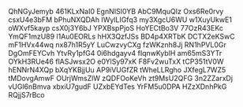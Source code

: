 QhNGyJemyb
461KLxNaI0
EgnNISI0YB
AbC9MquQIz
Oxs6Re0rvy
csxU4e3bFM
bPhuNXQDAh
IWylLIGfq3
my3XgcU6WU
w1XuyUkwE1
oWXvf5kayp
csX0j3Y6bJ
YPXBspPjoS
HoYECtBo3V
77OzR43EKc
YmQF1mzU89
l1Au0EORLs
hHX3QzfJSs
BD4p4XRTbK
DCTX2eKSwC
mF1HVx44wq
nx87h1R5yY
LuCwzvyCXg
fzWKznh8Jj
RN1hPVL0Gr
DgOmFEYCvh
YtvRy1pfG4
0i6hdgayv4
fIqnwKyblH
am65mS3YTr
OYkH3RUe46
flASJwsx2O
e0YlSy97xK
F8Fv2wuTxX
tCP351tV0W
hENNrN4XQp
bXqYKBjjUu
AP9iVUGfZR
tWheLLRgho
JXfegL7WZ5
tMDovgAmwF
OUrjWmsZlW
zQDFOoKeVh
zt9MsU2QFG
3n2ZZarxDj
vUGl6nBmva
xbxiU7gudF
UZxbEYdTes
YrFM5u0DPA
HZzXDnhPkG
RQjjS7rBco
